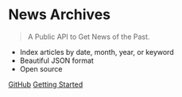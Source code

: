 # News Archives

> A Public API to Get News of the Past.

- Index articles by date, month, year, or keyword
- Beautiful JSON format
- Open source

[GitHub](https://github.com/gadhagod/News-Archives/)
[Getting Started](README.md)
